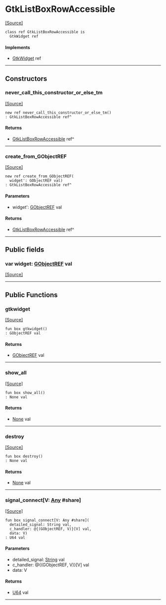 # GtkListBoxRowAccessible
<span class="source-link">[[Source]](src/gtk3/GtkListBoxRowAccessible.md#L6)</span>
```pony
class ref GtkListBoxRowAccessible is
  GtkWidget ref
```

#### Implements

* [GtkWidget](gtk3-GtkWidget.md) ref

---

## Constructors

### never_call_this_constructor_or_else_tm
<span class="source-link">[[Source]](src/gtk3/GtkListBoxRowAccessible.md#L10)</span>


```pony
new ref never_call_this_constructor_or_else_tm()
: GtkListBoxRowAccessible ref^
```

#### Returns

* [GtkListBoxRowAccessible](gtk3-GtkListBoxRowAccessible.md) ref^

---

### create_from_GObjectREF
<span class="source-link">[[Source]](src/gtk3/GtkListBoxRowAccessible.md#L13)</span>


```pony
new ref create_from_GObjectREF(
  widget': GObjectREF val)
: GtkListBoxRowAccessible ref^
```
#### Parameters

*   widget': [GObjectREF](gtk3-..-gobject-GObjectREF.md) val

#### Returns

* [GtkListBoxRowAccessible](gtk3-GtkListBoxRowAccessible.md) ref^

---

## Public fields

### var widget: [GObjectREF](gtk3-..-gobject-GObjectREF.md) val
<span class="source-link">[[Source]](src/gtk3/GtkListBoxRowAccessible.md#L7)</span>



---

## Public Functions

### gtkwidget
<span class="source-link">[[Source]](src/gtk3/GtkListBoxRowAccessible.md#L9)</span>


```pony
fun box gtkwidget()
: GObjectREF val
```

#### Returns

* [GObjectREF](gtk3-..-gobject-GObjectREF.md) val

---

### show_all
<span class="source-link">[[Source]](src/gtk3/GtkWidget.md#L4)</span>


```pony
fun box show_all()
: None val
```

#### Returns

* [None](builtin-None.md) val

---

### destroy
<span class="source-link">[[Source]](src/gtk3/GtkWidget.md#L10)</span>


```pony
fun box destroy()
: None val
```

#### Returns

* [None](builtin-None.md) val

---

### signal_connect\[V: [Any](builtin-Any.md) #share\]
<span class="source-link">[[Source]](src/gtk3/GtkWidget.md#L13)</span>


```pony
fun box signal_connect[V: Any #share](
  detailed_signal: String val,
  c_handler: @{(GObjectREF, V)}[V] val,
  data: V)
: U64 val
```
#### Parameters

*   detailed_signal: [String](builtin-String.md) val
*   c_handler: @{(GObjectREF, V)}[V] val
*   data: V

#### Returns

* [U64](builtin-U64.md) val

---

